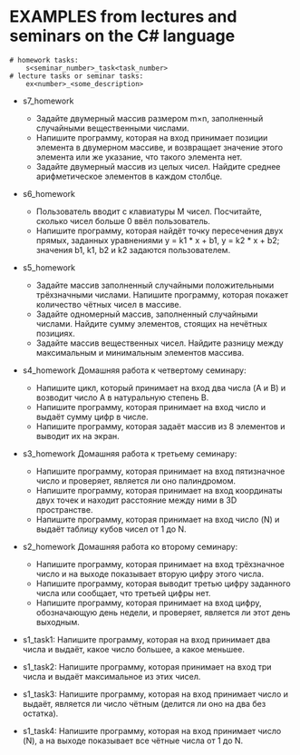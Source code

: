 
# EXAMPLES from lectures and seminars on the C# language

    # homework tasks:
        s<seminar_number>_task<task_number>
    # lecture tasks or seminar tasks:
        ex<number>_<some_description>

* s7_homework
    - Задайте двумерный массив размером m×n, заполненный случайными вещественными числами.
    - Напишите программу, которая на вход принимает позиции элемента в двумерном массиве, и возвращает значение этого элемента или же указание, что такого элемента нет.
    - Задайте двумерный массив из целых чисел. Найдите среднее арифметическое элементов в каждом столбце.

* s6_homework
    - Пользователь вводит с клавиатуры M чисел. Посчитайте, сколько чисел больше 0 ввёл пользователь.
    - Напишите программу, которая найдёт точку пересечения двух прямых, заданных уравнениями y = k1 * x + b1, y = k2 * x + b2; значения b1, k1, b2 и k2 задаются пользователем.

* s5_homework
    - Задайте массив заполненный случайными положительными трёхзначными числами. Напишите программу, которая покажет количество чётных чисел в массиве.
    - Задайте одномерный массив, заполненный случайными числами. Найдите сумму элементов, стоящих на нечётных позициях.
    - Задайте массив вещественных чисел. Найдите разницу между максимальным и минимальным элементов массива.

* s4_homework
    Домашняя работа к четвертому семинару:
    
    - Напишите цикл, который принимает на вход два числа (A и B) и возводит число A в натуральную степень B.
    - Напишите программу, которая принимает на вход число и выдаёт сумму цифр в числе.
    - Напишите программу, которая задаёт массив из 8 элементов и выводит их на экран.

* s3_homework
    Домашняя работа к третьему семинару:
    
    - Напишите программу, которая принимает на вход пятизначное число и проверяет, является ли оно палиндромом.
    - Напишите программу, которая принимает на вход координаты двух точек и находит расстояние между ними в 3D пространстве.
    - Напишите программу, которая принимает на вход число (N) и выдаёт таблицу кубов чисел от 1 до N.

* s2_homework
    Домашняя работа ко второму семинару:
    
    - Напишите программу, которая принимает на вход трёхзначное число и на выходе показывает вторую цифру этого числа.
    -  Напишите программу, которая выводит третью цифру заданного числа или сообщает, что третьей цифры нет.
    - Напишите программу, которая принимает на вход цифру, обозначающую день недели, и проверяет, является ли этот день выходным.

* s1_task1:
    Напишите программу, которая на вход принимает два числа и выдаёт, какое число большее, а какое меньшее.

* s1_task2:
    Напишите программу, которая принимает на вход три числа и выдаёт максимальное из этих чисел.

* s1_task3:
    Напишите программу, которая на вход принимает число и выдаёт, является ли число чётным (делится ли оно на два без остатка).
* s1_task4:
    Напишите программу, которая на вход принимает число (N), а на выходе показывает все чётные числа от 1 до N.

    